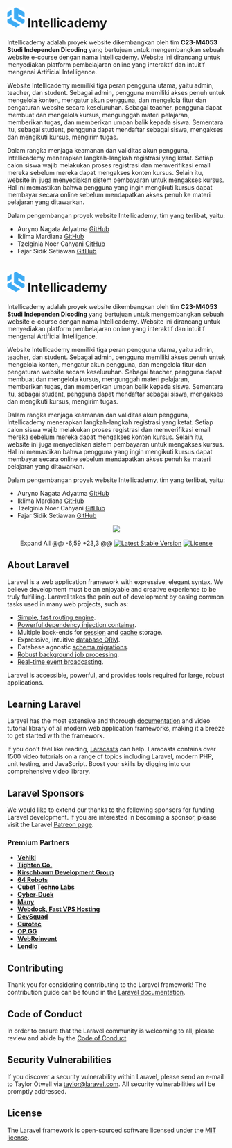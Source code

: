 # <img src="https://raw.githubusercontent.com/Iklimardiana/intellicademy/main/public/images/logo.png" alt="Logo Intellicademy" width="40"> Intellicademy 

Intellicademy adalah proyek website dikembangkan oleh tim <b> C23-M4053 Studi Independen Dicoding </b> yang bertujuan untuk mengembangkan sebuah website e-course dengan nama Intellicademy. Website ini dirancang untuk menyediakan platform pembelajaran online yang interaktif dan intuitif mengenai Artificial Intelligence.

Website Intellicademy memiliki tiga peran pengguna utama, yaitu admin, teacher, dan student. Sebagai admin, pengguna memiliki akses penuh untuk mengelola konten, mengatur akun pengguna, dan mengelola fitur dan pengaturan website secara keseluruhan. Sebagai teacher, pengguna dapat membuat dan mengelola kursus, mengunggah materi pelajaran, memberikan tugas, dan memberikan umpan balik kepada siswa. Sementara itu, sebagai student, pengguna dapat mendaftar sebagai siswa, mengakses dan mengikuti kursus, mengirim tugas.

Dalam rangka menjaga keamanan dan validitas akun pengguna, Intellicademy menerapkan langkah-langkah registrasi yang ketat. Setiap calon siswa wajib melakukan proses registrasi dan memverifikasi email mereka sebelum mereka dapat mengakses konten kursus. Selain itu, website ini juga menyediakan sistem pembayaran untuk mengakses kursus. Hal ini memastikan bahwa pengguna yang ingin mengikuti kursus dapat membayar secara online sebelum mendapatkan akses penuh ke materi pelajaran yang ditawarkan.

Dalam pengembangan proyek website Intellicademy, tim yang terlibat, yaitu:

<ul>
    <li>Auryno Nagata Adyatma <a href="https://github.com/auryno19">GitHub</a></li>
    <li>Iklima Mardiana <a href="https://github.com/Iklimardiana">GitHub</a></li>
    <li>Tzelginia Noer Cahyani <a href="https://github.com/Iklimardiana">GitHub</a></li>
    <li>Fajar Sidik Setiawan <a href="https://github.com/Fajarsidiq477">GitHub</a></li>
</ul>

# <img src="https://raw.githubusercontent.com/Iklimardiana/intellicademy/main/public/images/logo.png" alt="Logo Intellicademy" width="40"> Intellicademy 

Intellicademy adalah proyek website dikembangkan oleh tim <b> C23-M4053 Studi Independen Dicoding </b> yang bertujuan untuk mengembangkan sebuah website e-course dengan nama Intellicademy. Website ini dirancang untuk menyediakan platform pembelajaran online yang interaktif dan intuitif mengenai Artificial Intelligence.

Website Intellicademy memiliki tiga peran pengguna utama, yaitu admin, teacher, dan student. Sebagai admin, pengguna memiliki akses penuh untuk mengelola konten, mengatur akun pengguna, dan mengelola fitur dan pengaturan website secara keseluruhan. Sebagai teacher, pengguna dapat membuat dan mengelola kursus, mengunggah materi pelajaran, memberikan tugas, dan memberikan umpan balik kepada siswa. Sementara itu, sebagai student, pengguna dapat mendaftar sebagai siswa, mengakses dan mengikuti kursus, mengirim tugas.

Dalam rangka menjaga keamanan dan validitas akun pengguna, Intellicademy menerapkan langkah-langkah registrasi yang ketat. Setiap calon siswa wajib melakukan proses registrasi dan memverifikasi email mereka sebelum mereka dapat mengakses konten kursus. Selain itu, website ini juga menyediakan sistem pembayaran untuk mengakses kursus. Hal ini memastikan bahwa pengguna yang ingin mengikuti kursus dapat membayar secara online sebelum mendapatkan akses penuh ke materi pelajaran yang ditawarkan.

Dalam pengembangan proyek website Intellicademy, tim yang terlibat, yaitu:

<ul>
    <li>Auryno Nagata Adyatma <a href="https://github.com/auryno19">GitHub</a></li>
    <li>Iklima Mardiana <a href="https://github.com/Iklimardiana">GitHub</a></li>
    <li>Tzelginia Noer Cahyani <a href="https://github.com/Iklimardiana">GitHub</a></li>
    <li>Fajar Sidik Setiawan <a href="https://github.com/Fajarsidiq477">GitHub</a></li>
</ul>

<p align="center"><a href="https://laravel.com" target="_blank"><img src="https://raw.githubusercontent.com/laravel/art/master/logo-lockup/5%20SVG/2%20CMYK/1%20Full%20Color/laravel-logolockup-cmyk-red.svg" width="400"></a></p>

<p align="center">
Expand All
	@@ -6,59 +23,3 @@
<a href="https://packagist.org/packages/laravel/framework"><img src="https://img.shields.io/packagist/v/laravel/framework" alt="Latest Stable Version"></a>
<a href="https://packagist.org/packages/laravel/framework"><img src="https://img.shields.io/packagist/l/laravel/framework" alt="License"></a>
</p>

## About Laravel

Laravel is a web application framework with expressive, elegant syntax. We believe development must be an enjoyable and creative experience to be truly fulfilling. Laravel takes the pain out of development by easing common tasks used in many web projects, such as:

- [Simple, fast routing engine](https://laravel.com/docs/routing).
- [Powerful dependency injection container](https://laravel.com/docs/container).
- Multiple back-ends for [session](https://laravel.com/docs/session) and [cache](https://laravel.com/docs/cache) storage.
- Expressive, intuitive [database ORM](https://laravel.com/docs/eloquent).
- Database agnostic [schema migrations](https://laravel.com/docs/migrations).
- [Robust background job processing](https://laravel.com/docs/queues).
- [Real-time event broadcasting](https://laravel.com/docs/broadcasting).

Laravel is accessible, powerful, and provides tools required for large, robust applications.

## Learning Laravel

Laravel has the most extensive and thorough [documentation](https://laravel.com/docs) and video tutorial library of all modern web application frameworks, making it a breeze to get started with the framework.

If you don't feel like reading, [Laracasts](https://laracasts.com) can help. Laracasts contains over 1500 video tutorials on a range of topics including Laravel, modern PHP, unit testing, and JavaScript. Boost your skills by digging into our comprehensive video library.

## Laravel Sponsors

We would like to extend our thanks to the following sponsors for funding Laravel development. If you are interested in becoming a sponsor, please visit the Laravel [Patreon page](https://patreon.com/taylorotwell).

### Premium Partners

- **[Vehikl](https://vehikl.com/)**
- **[Tighten Co.](https://tighten.co)**
- **[Kirschbaum Development Group](https://kirschbaumdevelopment.com)**
- **[64 Robots](https://64robots.com)**
- **[Cubet Techno Labs](https://cubettech.com)**
- **[Cyber-Duck](https://cyber-duck.co.uk)**
- **[Many](https://www.many.co.uk)**
- **[Webdock, Fast VPS Hosting](https://www.webdock.io/en)**
- **[DevSquad](https://devsquad.com)**
- **[Curotec](https://www.curotec.com/services/technologies/laravel/)**
- **[OP.GG](https://op.gg)**
- **[WebReinvent](https://webreinvent.com/?utm_source=laravel&utm_medium=github&utm_campaign=patreon-sponsors)**
- **[Lendio](https://lendio.com)**

## Contributing

Thank you for considering contributing to the Laravel framework! The contribution guide can be found in the [Laravel documentation](https://laravel.com/docs/contributions).

## Code of Conduct

In order to ensure that the Laravel community is welcoming to all, please review and abide by the [Code of Conduct](https://laravel.com/docs/contributions#code-of-conduct).

## Security Vulnerabilities

If you discover a security vulnerability within Laravel, please send an e-mail to Taylor Otwell via [taylor@laravel.com](mailto:taylor@laravel.com). All security vulnerabilities will be promptly addressed.

## License

The Laravel framework is open-sourced software licensed under the [MIT license](https://opensource.org/licenses/MIT).
